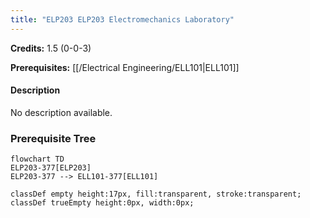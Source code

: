 ```yaml
---
title: "ELP203 ELP203 Electromechanics Laboratory"
---
```

**Credits:** 1.5 (0-0-3)

**Prerequisites:** [[/Electrical Engineering/ELL101|ELL101]]

#### Description
No description available.

### Prerequisite Tree

```mermaid
flowchart TD
ELP203-377[ELP203]
ELP203-377 --> ELL101-377[ELL101]

classDef empty height:17px, fill:transparent, stroke:transparent;
classDef trueEmpty height:0px, width:0px;
```